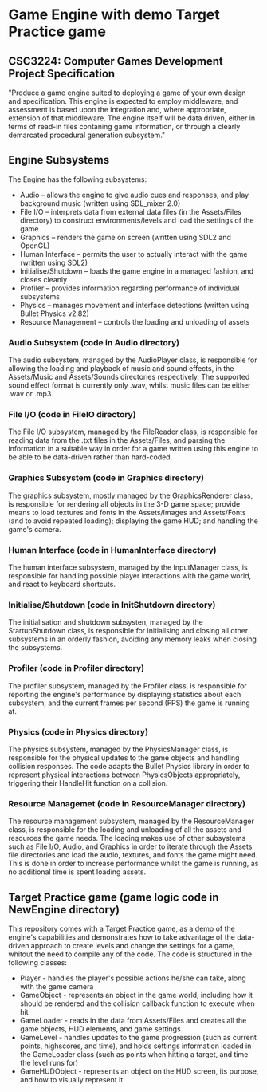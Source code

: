 # Game Engine with demo Target Practice game

## CSC3224: Computer Games Development Project Specification

"Produce a game engine suited to deploying a game of your own design and specification. This engine
is expected to employ middleware, and assessment is based upon the integration and, where
appropriate, extension of that middleware. The engine itself will be data driven, either in terms of
read-in files contaning game information, or through a clearly demarcated procedural generation
subsystem."

## Engine Subsystems
The Engine has the following subsystems:
- Audio – allows the engine to give audio cues and responses, and play background music (written using SDL_mixer 2.0)
- File I/O – interprets data from external data files (in the Assets/Files directory) to construct environments/levels and load the settings of the game
- Graphics – renders the game on screen (written using SDL2 and OpenGL)
- Human Interface – permits the user to actually interact with the game (written using SDL2)
- Initialise/Shutdown – loads the game engine in a managed fashion, and closes cleanly
- Profiler – provides information regarding performance of individual subsystems
- Physics – manages movement and interface detections (written using Bullet Physics v2.82)
- Resource Management – controls the loading and unloading of assets


### Audio Subsystem (code in Audio directory)
The audio subsystem, managed by the AudioPlayer class, is responsible for allowing the loading and playback of music and sound effects, 
in the Assets/Music and Assets/Sounds directories respectively. The supported sound effect format is currently only .wav, whilst
music files can be either .wav or .mp3.

### File I/O (code in FileIO directory)
The File I/O subsystem, managed by the FileReader class, is responsible for reading data from the .txt files in the Assets/Files, 
and parsing the information in a suitable way in order for a game written using this engine to be able to be data-driven rather than
hard-coded.

### Graphics Subsystem (code in Graphics directory)
The graphics subsystem, mostly managed by the GraphicsRenderer class, is responsible for rendering all objects in the 3-D game space; 
provide means to load textures and fonts in the Assets/Images and Assets/Fonts (and to avoid repeated loading); 
displaying the game HUD; and handling the game's camera.

### Human Interface (code in HumanInterface directory)
The human interface subsystem, managed by the InputManager class, is responsible for handling possible player interactions with 
the game world, and react to keyboard shortcuts.

### Initialise/Shutdown (code in InitShutdown directory)
The initialisation and shutdown subsysten, managed by the StartupShutdown class, is responsible for initialising and closing 
all other subsystems in an orderly fashion, avoiding any memory leaks when closing the subsystems.

### Profiler (code in Profiler directory)
The profiler subsystem, managed by the Profiler class, is responsible for reporting the engine's performance by displaying statistics 
about each subsystem, and the current frames per second (FPS) the game is running at.

### Physics (code in Physics directory)
The physics subsystem, managed by the PhysicsManager class, is responsible for the physical updates to the game objects and 
handling collision responses. The code adapts the Bullet Physics library in order to represent physical interactions between PhysicsObjects
appropriately, triggering their HandleHit function on a collision.

### Resource Managemet (code in ResourceManager directory)
The resource management subsystem, managed by the ResourceManager class, is responsible for the loading and unloading of all the assets
and resources the game needs. The loading makes use of other subsystems such as File I/O, Audio, and Graphics in order to iterate through
the Assets file directories and load the audio, textures, and fonts the game might need. This is done in order to increase performance 
whilst the game is running, as no additional time is spent loading assets.

## Target Practice game (game logic code in NewEngine directory)
This repository comes with a Target Practice game, as a demo of the engine's capabilities and demonstrates how to take advantage of the 
data-driven approach to create levels and change the settings for a game, whitout the need to compile any of the code. The code is 
structured in the following classes:
- Player - handles the player's possible actions he/she can take, along with the game camera
- GameObject - represents an object in the game world, including how it should be rendered and the collision callback function to 
execute when hit
- GameLoader - reads in the data from Assets/Files and creates all the game objects, HUD elements, and game settings
- GameLevel - handles updates to the game progression (such as current points, highscores, and time), and holds settings information
loaded in the GameLoader class (such as points when hitting a target, and time the level runs for)
- GameHUDObject - represents an object on the HUD screen, its purpose, and how to visually represent it
